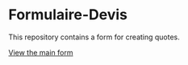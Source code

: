 # Formulaire-Devis
This repository contains a form for creating quotes.

[View the main form](devis.html)
